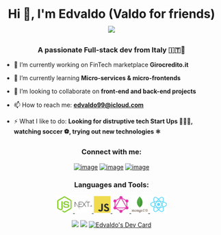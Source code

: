 <h1 align="center">Hi 👋, I'm Edvaldo (Valdo for friends) <img height="40" src="https://emoji.gg/assets/emoji/7333-parrotdance.gif"></h1>
<h3 align="center">A passionate Full-stack dev from Italy 🇮🇹🍕</h3>

- 🔭 I’m currently working on FinTech marketplace **Girocredito.it**

- 🌱 I’m currently learning **Micro-services & micro-frontends**

- 👯 I’m looking to collaborate on **front-end and back-end projects**

- 📫 How to reach me: **edvaldo99@icloud.com**

- ⚡ What I like to do: **Looking for distruptive tech Start Ups 🧑🏻‍💻, watching soccer ⚽️, trying out new technologies ⚛️**

<h3 align="center">Connect with me:</h3>
<div align="center">

[![image](https://img.shields.io/badge/LinkedIn-0077B5?style=for-the-badge&logo=linkedin&logoColor=white)](https://www.linkedin.com/in/edvaldo-g-20a271121/)
[![image](https://img.shields.io/badge/Instagram-E4405F?style=for-the-badge&logo=instagram&logoColor=white)](https://www.instagram.com/valdozzz/)
[![image](https://img.shields.io/badge/Gmail-D14836?style=for-the-badge&logo=gmail&logoColor=white)](mailto:edvaldo99@icloud.com)
  
</div>

<h3 align="center">Languages and Tools:</h3>

<p align="center"> 
  <a href="https://www.w3.org/nodejs/" target="_blank"> 
    <img src="https://raw.githubusercontent.com/devicons/devicon/master/icons/nodejs/nodejs-original.svg" alt="nodejs" width="40" height="40"/> 
  </a>
  <a href="https://nextjs.org/docs/getting-started" target="_blank"> 
    <img src="https://raw.githubusercontent.com/devicons/devicon/master/icons/nextjs/nextjs-original-wordmark.svg" alt="NextJS" width="40" height="40"/> 
  </a> 
  <a href="https://developer.mozilla.org/en-US/docs/Web/JavaScript" target="_blank"> 
    <img src="https://raw.githubusercontent.com/devicons/devicon/master/icons/javascript/javascript-original.svg" alt="javascript" width="40" height="40"/> 
  </a> 
  <a href="https://graphql.org/" target="_blank"> 
    <img src="https://raw.githubusercontent.com/devicons/devicon/master/icons/graphql/graphql-plain.svg" alt="graphql" width="40" height="40"/> 
  </a> 
  <a href="https://www.mongodb.com/" target="_blank"> 
    <img src="https://raw.githubusercontent.com/devicons/devicon/master/icons/mongodb/mongodb-original-wordmark.svg" alt="mongodb" width="40" height="40"/> 
  </a>
  <a href="https://it.reactjs.org/" target="_blank"> 
    <img src="https://raw.githubusercontent.com/devicons/devicon/master/icons/react/react-original.svg" alt="react" width="40" height="40"/> 
  </a>
</p>

<p align= "center">
  <img height= "150" src="https://github-readme-stats.vercel.app/api?username=valdo99&theme=react&show_icons=true&include_all_commits=true" />
  <img height= "150" src="https://github-readme-stats.vercel.app/api/top-langs/?username=valdo99&theme=react&layout=compact" />
<a href="https://app.daily.dev/valdozzz"><img src="https://api.daily.dev/devcards/1658df05d76a43179cd8e0ca079a922f.png?r=oyr" width="400" alt="Edvaldo's Dev Card"/></a></p>
